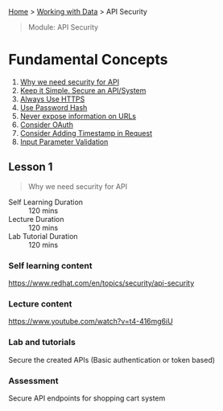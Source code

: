 [Home](../README.md) > [Working with Data](./README.md) > API Security

> Module: API Security

# Fundamental Concepts

1. [Why we need security for API](#lesson-1)
1. [Keep it Simple. Secure an API/System](#lesson-1)
1. [Always Use HTTPS](#lesson-1)
1. [Use Password Hash](#lesson-1)
1. [Never expose information on URLs](#lesson-1)
1. [Consider OAuth](#lesson-1)
1. [Consider Adding Timestamp in Request](#lesson-1)
1. [Input Parameter Validation](#lesson-1)

## Lesson 1

> Why we need security for API

<dl>
<dt>Self Learning Duration</dt>
<dd>120 mins</dd>
<dt>Lecture Duration</dt>
<dd>120 mins</dd>
<dt>Lab Tutorial Duration</dt>
<dd>120 mins</dd>
</dl>

### Self learning content

https://www.redhat.com/en/topics/security/api-security

### Lecture content

https://www.youtube.com/watch?v=t4-416mg6iU

### Lab and tutorials

Secure the created APIs (Basic authentication or token based)

### Assessment

Secure API endpoints for shopping cart system
